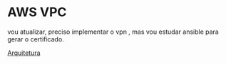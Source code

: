 # AWS VPC
vou atualizar, preciso implementar o vpn , mas vou estudar ansible para gerar o certificado.

[Arquitetura](./diagrama-aws.drawio.png)